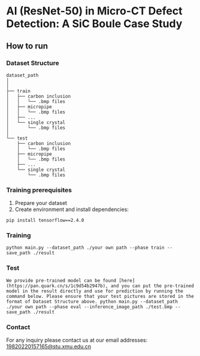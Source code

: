 # AI (ResNet-50) in Micro-CT Defect Detection: A SiC Boule Case Study
## How to run
### Dataset Structure
```
dataset_path
│
│
├── train
│   ├── carbon inclusion
│   │   └── .bmp files
│   ├── micropipe
│   │   └── .bmp files
│   ├── ...
│   └── single crystal
│       └── .bmp files
│
└── test
    ├── carbon inclusion
    │   └── .bmp files
    ├── micropipe
    │   └── .bmp files
    ├── ...
    └── single crystal
        └── .bmp files
```

### Training prerequisites
1. Prepare your dataset
2. Create environment and install dependencies:

``pip install tensorflow==2.4.0``
### Training
``python main.py --dataset_path ./your own path --phase train --save_path ./result
``
### Test
``
We provide pre-trained model can be found [here](https://pan.quark.cn/s/1c9d54b2947b), and you can put the pre-trained model in the result directly and use for prediction by running the command below. Please ensure that your test pictures are stored in the format of Dataset Structure above.
python main.py --dataset_path ./your own path --phase eval --inference_image_path ./test.bmp --save_path ./result
``
### Contact
For any inquiry please contact us at our email addresses: 19820220157165@stu.xmu.edu.cn